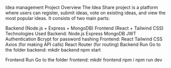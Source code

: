 Idea management Project Overview The Idea Share project is a platform where users can register, submit ideas, vote on existing ideas, and view the most popular ideas. It consists of two main parts:

Backend (Node.js + Express + MongoDB) Frontend (React + Tailwind CSS) Technologies Used Backend: Node.js Express MongoDB JWT Authentication Bcrypt for password hashing Frontend: React Tailwind CSS Axios (for making API calls) React Router (for routing) Backend Run Go to the folder backend: mkdir backend npm start

Frontend Run Go to the folder frontend: mkdir frontend npm i npm run dev
